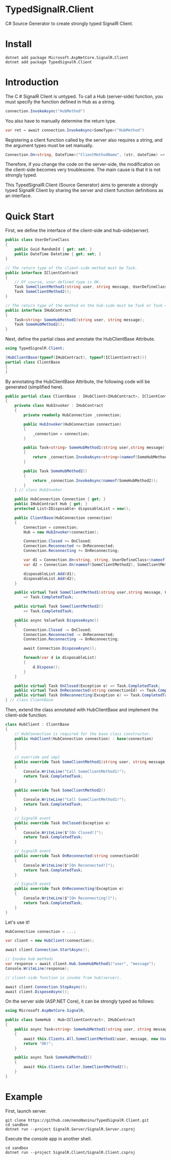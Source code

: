 #  TypedSignalR.Client

C# Source Generator to create strongly typed SignalR Client.

# Install
```
dotnet add package Microsoft.AspNetCore.SignalR.Client
dotnet add package TypedSignalR.Client
```

# Introduction

The C # SignalR Client is untyped.
To call a Hub (server-side) function, you must specify the function defined in Hub as a string.

```cs
connection.InvokeAsync("HubMethod")
```

You also have to manually determine the return type.

```cs
var ret = await connection.InvokeAsync<SomeType>("HubMethod")
```

Registering a client function called by the server also requires a string, and the argument types must be set manually.

```cs
Connection.On<string, DateTime>("ClientMethodName", (str, dateTime) => {});
```

Therefore, if you change the code on the server-side, the modification on the client-side becomes very troublesome. The main cause is that it is not strongly typed.

This TypedSignalR.Client (Source Generator) aims to generate a strongly typed SignalR Client by sharing the server and client function definitions as an interface. 

# Quick Start
First, we define the interface of the client-side and hub-side(server).

```cs
public class UserDefineClass
{
    public Guid RandomId { get; set; }
    public DateTime Datetime { get; set; }
}

// The return type of the client-side method must be Task. 
public interface IClientContract
{
    // Of course, user defined type is OK. 
    Task SomeClientMethod1(string user, string message, UserDefineClass userDefine);
    Task SomeClientMethod2();
}

// The return type of the method on the hub-side must be Task or Task <T>. 
public interface IHubContract
{
    Task<string> SomeHubMethod1(string user, string message);
    Task SomeHubMethod2();
}
```

Next, define the partial class and annotate the HubClientBase Attribute. 
```cs
using TypedSignalR.Client;

[HubClientBase(typeof(IHubContract), typeof(IClientContract))]
partial class ClientBase
{
}
```

By annotating the HubClientBase Attribute, the following code will be generated (simplified here). 

```cs
public partial class ClientBase : IHubClient<IHubContract>, IClientContract, IAsyncDisposable
{
    private class HubInvoker : IHubContract
    {
        private readonly HubConnection _connection;

        public HubInvoker(HubConnection connection)
        {
            _connection = connection;
        }

        public Task<string> SomeHubMethod1(string user,string message)
        {
            return _connection.InvokeAsync<string>(nameof(SomeHubMethod1), user, message);
        }

        public Task SomeHubMethod2()
        {
            return _connection.InvokeAsync(nameof(SomeHubMethod2));
        }
    } // class HubInvoker

    public HubConnection Connection { get; }
    public IHubContract Hub { get; }
    protected List<IDisposable> disposableList = new();

    public ClientBase(HubConnection connection)
    {
        Connection = connection;
        Hub = new HubInvoker(connection);

        Connection.Closed += OnClosed;
        Connection.Reconnected += OnReconnected;
        Connection.Reconnecting += OnReconnecting;

        var d1 = Connection.On<string, string, UserDefineClass>(nameof(SomeClientMethod1), SomeClientMethod1);
        var d2 = Connection.On(nameof(SomeClientMethod2), SomeClientMethod2);

        disposableList.Add(d1);
        disposableList.Add(d2);
    }

    public virtual Task SomeClientMethod1(string user,string message, UserDefineClass userDefine)
        => Task.CompletedTask;

    public virtual Task SomeClientMethod2()
        => Task.CompletedTask;

    public async ValueTask DisposeAsync()
    {
        Connection.Closed -= OnClosed;
        Connection.Reconnected -= OnReconnected;
        Connection.Reconnecting -= OnReconnecting;

        await Connection.DisposeAsync();

        foreach(var d in disposableList)
        {
            d.Dispose();
        }
    }

    public virtual Task OnClosed(Exception e) => Task.CompletedTask;
    public virtual Task OnReconnected(string connectionId) => Task.CompletedTask;
    public virtual Task OnReconnecting(Exception e) => Task.CompletedTask;
} // class ClientBase

```
Then, extend the class annotated with HubClientBase and implement the client-side function. 

```cs
class HubClient : ClientBase
{
    // HubConnection is required for the base class constructor. 
    public HubClient(HubConnection connection) : base(connection)
    {
    }

    // override and impl
    public override Task SomeClientMethod1(string user, string message, UserDefineClass userDefine)
    {
        Console.WriteLine("Call SomeClientMethod1!");
        return Task.CompletedTask;
    }

    public override Task SomeClientMethod2()
    {
        Console.WriteLine("Call SomeClientMethod1!");
        return Task.CompletedTask;
    }

    // SignalR event
    public override Task OnClosed(Exception e)
    {
        Console.WriteLine($"[On Closed!]");
        return Task.CompletedTask;
    }

    // SignalR event
    public override Task OnReconnected(string connectionId)
    {
        Console.WriteLine($"[On Reconnected!]");
        return Task.CompletedTask;
    }

    // SignalR event
    public override Task OnReconnecting(Exception e)
    {
        Console.WriteLine($"[On Reconnecting!]");
        return Task.CompletedTask;
    }
}
```
Let's use it!

```cs
HubConnection connection = ...;

var client = new HubClient(connection);

await client.Connection.StartAsync();

// Invoke hub methods
var response = await client.Hub.SomeHubMethod1("user", "message");
Console.WriteLine(response);

// client-side function is invoke from hub(server).

await client.Connection.StopAsync();
await client.DisposeAsync();
```

On the server side (ASP.NET Core), it can be strongly typed as follows:

```cs
using Microsoft.AspNetCore.SignalR;

public class SomeHub : Hub<IClientContract>, IHubContract
{
    public async Task<string> SomeHubMethod1(string user, string message)
    {
        await this.Clients.All.SomeClientMethod1(user, message, new UserDefineClass());
        return "OK!";
    }

    public async Task SomeHubMethod2()
    {
        await this.Clients.Caller.SomeClientMethod2();
    }
}
```

# Example
First, launch server. 

```
git clone https://github.com/nenoNaninu/TypedSignalR.Client.git
cd sandbox 
dotnet run --project SignalR.Server/SignalR.Server.csproj
```

Execute the console app in another shell. 

```
cd sandbox 
dotnet run --project SignalR.Client/SignalR.Client.csproj
```

